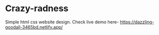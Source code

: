 # Crazy-radness
Simple html css  website design.
Check live demo here- https://dazzling-goodall-3465bd.netlify.app/
